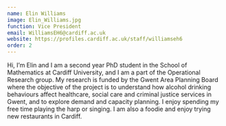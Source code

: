 ```yaml
---
name: Elin Williams
image: Elin_Williams.jpg
function: Vice President
email: WilliamsEH6@cardiff.ac.uk
website: https://profiles.cardiff.ac.uk/staff/williamseh6
order: 2
---
```


Hi, I’m Elin and I am a second year PhD student in the School of Mathematics at Cardiff University, and I am a part of the Operational Research group. My research is funded by the Gwent Area Planning Board where the objective of the project is to understand how alcohol drinking behaviours affect healthcare, social care and criminal justice services in Gwent, and to explore demand and capacity planning. I enjoy spending my free time playing the harp or singing. I am also a foodie and enjoy trying new restaurants in Cardiff.
